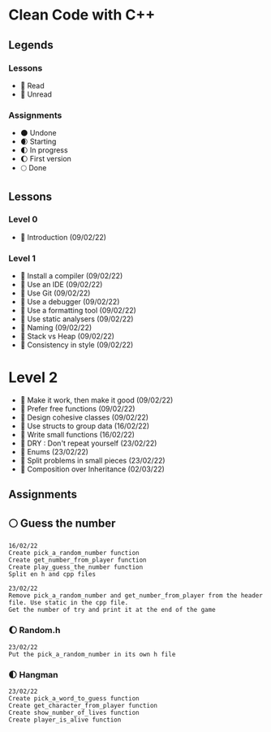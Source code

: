 # Clean Code with C++

## Legends

### Lessons

- 📗 Read
- 📕 Unread

### Assignments

- 🌑 Undone
- 🌒 Starting
- 🌓 In progress
- 🌔 First version
- 🌕 Done

## Lessons

### Level 0

- 📗 Introduction (09/02/22)

### Level 1

- 📗 Install a compiler (09/02/22)
- 📗 Use an IDE (09/02/22)
- 📗 Use Git (09/02/22)
- 📗 Use a debugger (09/02/22)
- 📗 Use a formatting tool (09/02/22)
- 📗 Use static analysers (09/02/22)
- 📗 Naming (09/02/22)
- 📗 Stack vs Heap (09/02/22)
- 📗 Consistency in style (09/02/22)

# Level 2

- 📗 Make it work, then make it good (09/02/22)	
- 📗 Prefer free functions (09/02/22)
- 📗 Design cohesive classes (09/02/22)
- 📗 Use structs to group data (16/02/22)
- 📗 Write small functions (16/02/22)
- 📗 DRY : Don't repeat yourself (23/02/22)
- 📗 Enums (23/02/22)
- 📗 Split problems in small pieces (23/02/22)
- 📗 Composition over Inheritance (02/03/22)

## Assignments

## 🌕 Guess the number
    
    16/02/22
    Create pick_a_random_number function
    Create get_number_from_player function
    Create play_guess_the_number function
    Split en h and cpp files

    23/02/22
    Remove pick_a_random_number and get_number_from_player from the header file. Use static in the cpp file.
    Get the number of try and print it at the end of the game

### 🌔 Random.h

    23/02/22
    Put the pick_a_random_number in its own h file

### 🌓 Hangman

    23/02/22
    Create pick_a_word_to_guess function
    Create get_character_from_player function
    Create show_number_of_lives function
    Create player_is_alive function